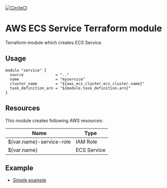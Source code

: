 [![CircleCI](https://circleci.com/gh/tieto-cem/terraform-aws-ecs-task-definition.svg?style=shield&circle-token=549ec46ff06d26b4c86715e054bc03ac7f152533)](https://circleci.com/gh/tieto-cem/terraform-aws-ecs-task-definition)

AWS ECS Service Terraform module
===========================================

Terraform module which creates ECS Service. 

Usage
-----   

```hcl
module "service" {
  source              = ".."
  name                = "myservice"
  cluster_name        = "${aws_ecs_cluster.ecs_cluster.name}"
  task_definition_arn = "${module.task_definition.arn}"
}
```

Resources
---------

This module creates following AWS resources:

| Name                                        | Type                 | 
|---------------------------------------------|----------------------|
|${var.name}-service-role                     | IAM Role             | 
|${var.name}                                  | ECS Service          |


Example
-------

* [Simple example](https://github.com/timotapanainen/terraform-aws-ecs-service/tree/master/example)